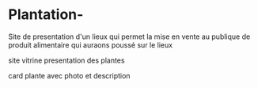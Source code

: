 # Plantation-

Site de  presentation d'un lieux qui permet la mise en vente  au publique de produit alimentaire qui auraons poussé sur le lieux


site vitrine presentation des plantes

card plante avec photo  et description
